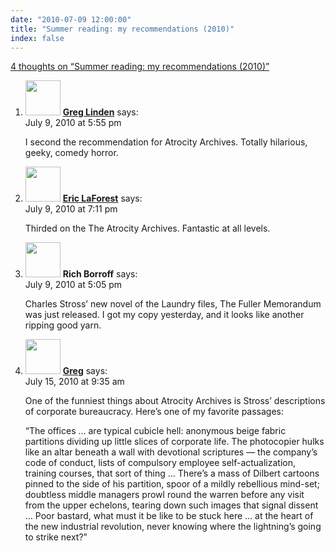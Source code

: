 ```yaml
---
date: "2010-07-09 12:00:00"
title: "Summer reading: my recommendations (2010)"
index: false
---
```


[4 thoughts on &ldquo;Summer reading: my recommendations (2010)&rdquo;](/lemire/blog/2010/07-09-summer-reading-my-recommendations)

<ol class="comment-list">
<li id="comment-53703" class="comment even thread-even depth-1">
<div class="comment-author vcard">
<img alt src="https://secure.gravatar.com/avatar/f9066aabfbe4756a4b22f401c7fcf5e8?s=56&#038;d=mm&#038;r=g" srcset="https://secure.gravatar.com/avatar/f9066aabfbe4756a4b22f401c7fcf5e8?s=112&#038;d=mm&#038;r=g 2x" class="avatar avatar-56 photo" height="56" width="56" decoding="async" /> <b class="fn"><a href="https://glinden.blogspot.com/" class="url" rel="ugc external nofollow">Greg Linden</a></b> <span class="says">says:</span> </div>
<div class="comment-metadata"><time datetime="2010-07-09T17:55:49+00:00">July 9, 2010 at 5:55 pm</time></a> </div>
<div class="comment-content">
<p>I second the recommendation for Atrocity Archives. Totally hilarious, geeky, comedy horror.</p>
</div>
</li>
<li id="comment-53704" class="comment odd alt thread-odd thread-alt depth-1">
<div class="comment-author vcard">
<img alt src="https://secure.gravatar.com/avatar/186ea9a86bc332d75afe98fabe4bfe4d?s=56&#038;d=mm&#038;r=g" srcset="https://secure.gravatar.com/avatar/186ea9a86bc332d75afe98fabe4bfe4d?s=112&#038;d=mm&#038;r=g 2x" class="avatar avatar-56 photo" height="56" width="56" decoding="async" /> <b class="fn"><a href="http://fpgacpu.ca/" class="url" rel="ugc external nofollow">Eric LaForest</a></b> <span class="says">says:</span> </div>
<div class="comment-metadata"><time datetime="2010-07-09T19:11:12+00:00">July 9, 2010 at 7:11 pm</time></a> </div>
<div class="comment-content">
<p>Thirded on the The Atrocity Archives. Fantastic at all levels.</p>
</div>
</li>
<li id="comment-53702" class="comment even thread-even depth-1">
<div class="comment-author vcard">
<img alt src="https://secure.gravatar.com/avatar/6ed89693779c13945e6ee3dc248876d4?s=56&#038;d=mm&#038;r=g" srcset="https://secure.gravatar.com/avatar/6ed89693779c13945e6ee3dc248876d4?s=112&#038;d=mm&#038;r=g 2x" class="avatar avatar-56 photo" height="56" width="56" loading="lazy" decoding="async" /> <b class="fn">Rich Borroff</b> <span class="says">says:</span> </div>
<div class="comment-metadata"><time datetime="2010-07-09T17:05:54+00:00">July 9, 2010 at 5:05 pm</time></a> </div>
<div class="comment-content">
<p>Charles Stross&rsquo; new novel of the Laundry files, The Fuller Memorandum was just released. I got my copy yesterday, and it looks like another ripping good yarn.</p>
</div>
</li>
<li id="comment-53716" class="comment odd alt thread-odd thread-alt depth-1">
<div class="comment-author vcard">
<img alt src="https://secure.gravatar.com/avatar/f9066aabfbe4756a4b22f401c7fcf5e8?s=56&#038;d=mm&#038;r=g" srcset="https://secure.gravatar.com/avatar/f9066aabfbe4756a4b22f401c7fcf5e8?s=112&#038;d=mm&#038;r=g 2x" class="avatar avatar-56 photo" height="56" width="56" loading="lazy" decoding="async" /> <b class="fn"><a href="https://glinden.blogspot.com/" class="url" rel="ugc external nofollow">Greg</a></b> <span class="says">says:</span> </div>
<div class="comment-metadata"><time datetime="2010-07-15T09:35:54+00:00">July 15, 2010 at 9:35 am</time></a> </div>
<div class="comment-content">
<p>One of the funniest things about Atrocity Archives is Stross&rsquo; descriptions of corporate bureaucracy. Here&rsquo;s one of my favorite passages:</p>
<p>&ldquo;The offices &#8230; are typical cubicle hell: anonymous beige fabric partitions dividing up little slices of corporate life. The photocopier hulks like an altar beneath a wall with devotional scriptures &#8212; the company&rsquo;s code of conduct, lists of compulsory employee self-actualization, training courses, that sort of thing &#8230; There&rsquo;s a mass of Dilbert cartoons pinned to the side of his partition, spoor of a mildly rebellious mind-set; doubtless middle managers prowl round the warren before any visit from the upper echelons, tearing down such images that signal dissent &#8230; Poor bastard, what must it be like to be stuck here &#8230; at the heart of the new industrial revolution, never knowing where the lightning&rsquo;s going to strike next?&rdquo;</p>
</div>
</li>
</ol>
